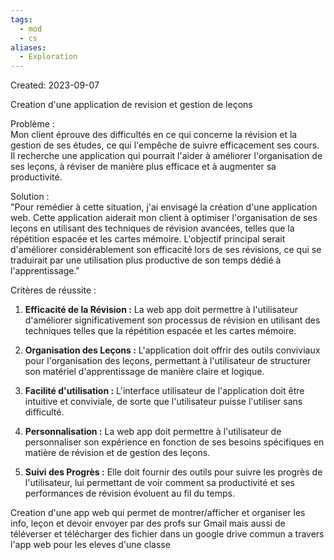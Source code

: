 ```yaml
---
tags:
  - mod
  - cs
aliases:
  - Exploration
---
```

Created: 2023-09-07

Creation d'une application de revision et gestion de leçons 

Problème :  
Mon client éprouve des difficultés en ce qui concerne la révision et la gestion de ses études, ce qui l'empêche de suivre efficacement ses cours. Il recherche une application qui pourrait l'aider à améliorer l'organisation de ses leçons, à réviser de manière plus efficace et à augmenter sa productivité.

Solution :  
"Pour remédier à cette situation, j'ai envisagé la création d'une application web. Cette application aiderait mon client à optimiser l'organisation de ses leçons en utilisant des techniques de révision avancées, telles que la répétition espacée et les cartes mémoire. L'objectif principal serait d'améliorer considérablement son efficacité lors de ses révisions, ce qui se traduirait par une utilisation plus productive de son temps dédié à l'apprentissage."

Critères de réussite :
1. **Efficacité de la Révision :** La web app doit permettre à l'utilisateur d'améliorer significativement son processus de révision en utilisant des techniques telles que la répétition espacée et les cartes mémoire.
 
2. **Organisation des Leçons :** L'application doit offrir des outils conviviaux pour l'organisation des leçons, permettant à l'utilisateur de structurer son matériel d'apprentissage de manière claire et logique.
   
3. **Facilité d'utilisation :** L'interface utilisateur de l'application doit être intuitive et conviviale, de sorte que l'utilisateur puisse l'utiliser sans difficulté.
   
4. **Personnalisation :** La web app doit permettre à l'utilisateur de personnaliser son expérience en fonction de ses besoins spécifiques en matière de révision et de gestion des leçons.
   
5. **Suivi des Progrès :** Elle doit fournir des outils pour suivre les progrès de l'utilisateur, lui permettant de voir comment sa productivité et ses performances de révision évoluent au fil du temps.

Creation d'une app web qui permet de montrer/afficher et organiser les info, leçon et devoir envoyer par des profs sur Gmail mais aussi de téléverser et télécharger des fichier dans un google drive commun a travers l'app web pour les eleves d'une classe
